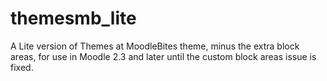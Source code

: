 themesmb_lite
=============

A Lite version of Themes at MoodleBites theme, minus the extra block areas, for use in Moodle 2.3 and later until the custom block areas issue is fixed.